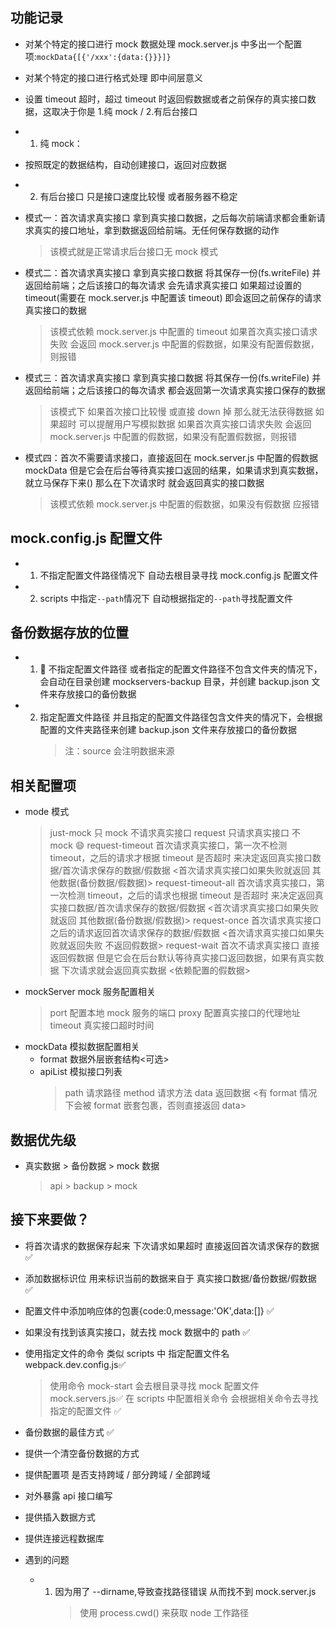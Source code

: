 ## 功能记录

- 对某个特定的接口进行 mock 数据处理 mock.server.js 中多出一个配置项:`mockData{[{'/xxx':{data:{}}}]}`
- 对某个特定的接口进行格式处理 即中间层意义
- 设置 timeout 超时，超过 timeout 时返回假数据或者之前保存的真实接口数据，这取决于你是 1.纯 mock / 2.有后台接口

- 1. 纯 mock：
- 按照既定的数据结构，自动创建接口，返回对应数据
- 2. 有后台接口 只是接口速度比较慢 或者服务器不稳定
- 模式一：首次请求真实接口 拿到真实接口数据，之后每次前端请求都会重新请求真实的接口地址，拿到数据返回给前端。无任何保存数据的动作
  > 该模式就是正常请求后台接口无 mock 模式
- 模式二：首次请求真实接口 拿到真实接口数据 将其保存一份(fs.writeFile) 并返回给前端；之后该接口的每次请求 会先请求真实接口 如果超过设置的 timeout(需要在 mock.server.js 中配置该 timeout) 即会返回之前保存的请求真实接口的数据
  > 该模式依赖 mock.server.js 中配置的 timeout
  > 如果首次真实接口请求失败 会返回 mock.server.js 中配置的假数据，如果没有配置假数据，则报错
- 模式三：首次请求真实接口 拿到真实接口数据 将其保存一份(fs.writeFile) 并返回给前端；之后该接口的每次请求 都会返回第一次请求真实接口保存的数据
  > 该模式下 如果首次接口比较慢 或直接 down 掉 那么就无法获得数据
  > 如果超时 可以提醒用户写模拟数据
  > 如果首次真实接口请求失败 会返回 mock.server.js 中配置的假数据，如果没有配置假数据，则报错
- 模式四：首次不需要请求接口，直接返回在 mock.server.js 中配置的假数据 mockData 但是它会在后台等待真实接口返回的结果，如果请求到真实数据，就立马保存下来() 那么在下次请求时 就会返回真实的接口数据
  > 该模式依赖 mock.server.js 中配置的假数据，如果没有假数据 应报错

## mock.config.js 配置文件

- 1. 不指定配置文件路径情况下 自动去根目录寻找 mock.config.js 配置文件
- 2. scripts 中指定`--path`情况下 自动根据指定的`--path`寻找配置文件

## 备份数据存放的位置

- 1.  不指定配置文件路径 或者指定的配置文件路径不包含文件夹的情况下，会自动在目录创建 mockservers-backup 目录，并创建 backup.json 文件来存放接口的备份数据
- 2.  指定配置文件路径 并且指定的配置文件路径包含文件夹的情况下，会根据配置的文件夹路径来创建 backup.json 文件来存放接口的备份数据
      > 注：source 会注明数据来源

## 相关配置项

- mode 模式
  > just-mock 只 mock 不请求真实接口
  > request 只请求真实接口 不 mock 😄
  > request-timeout 首次请求真实接口，第一次不检测 timeout，之后的请求才根据 timeout 是否超时 来决定返回真实接口数据/首次请求保存的数据/假数据 <首次请求真实接口如果失败就返回 其他数据(备份数据/假数据)>
  > request-timeout-all 首次请求真实接口，第一次检测 timeout，之后的请求也根据 timeout 是否超时 来决定返回真实接口数据/首次请求保存的数据/假数据 <首次请求真实接口如果失败就返回 其他数据(备份数据/假数据)>
  > request-once 首次请求真实接口 之后的请求返回首次请求保存的数据/假数据 <首次请求真实接口如果失败就返回失败 不返回假数据>
  > request-wait 首次不请求真实接口 直接返回假数据 但是它会在后台默认等待真实接口返回数据，如果有真实数据 下次请求就会返回真实数据 <依赖配置的假数据>
- mockServer mock 服务配置相关
  > port 配置本地 mock 服务的端口
  > proxy 配置真实接口的代理地址
  > timeout 真实接口超时时间
- mockData 模拟数据配置相关
  - format 数据外层嵌套结构<可选>
  - apiList 模拟接口列表
    > path 请求路径
    > method 请求方法
    > data 返回数据 <有 format 情况下会被 format 嵌套包裹，否则直接返回 data>

## 数据优先级

- 真实数据 > 备份数据 > mock 数据
  > api > backup > mock

## 接下来要做？

- 将首次请求的数据保存起来 下次请求如果超时 直接返回首次请求保存的数据 ✅
- 添加数据标识位 用来标识当前的数据来自于 真实接口数据/备份数据/假数据 ✅
- 配置文件中添加响应体的包裹{code:0,message:'OK',data:[]} ✅
- 如果没有找到该真实接口，就去找 mock 数据中的 path ✅
- 使用指定文件的命令 类似 scripts 中 指定配置文件名 webpack.dev.config.js✅
  > 使用命令 mock-start 会去根目录寻找 mock 配置文件 mock.servers.js✅
  > 在 scripts 中配置相关命令 会根据相关命令去寻找指定的配置文件 ✅
- 备份数据的最佳方式 ✅
- 提供一个清空备份数据的方式
- 提供配置项 是否支持跨域 / 部分跨域 / 全部跨域
- 对外暴露 api 接口编写
- 提供插入数据方式
- 提供连接远程数据库

- 遇到的问题
  - 1. 因为用了 --dirname,导致查找路径错误 从而找不到 mock.server.js
       > 使用 process.cwd() 来获取 node 工作路径
